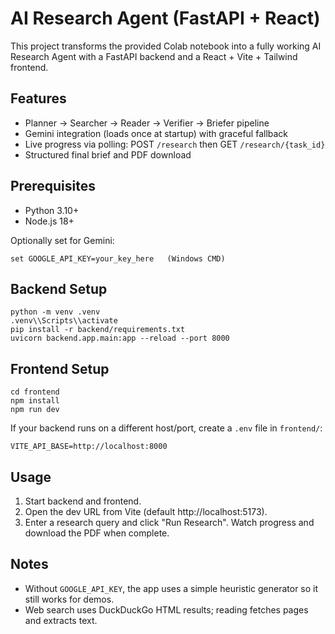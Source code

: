 # AI Research Agent (FastAPI + React)

This project transforms the provided Colab notebook into a fully working AI Research Agent with a FastAPI backend and a React + Vite + Tailwind frontend.

## Features
- Planner → Searcher → Reader → Verifier → Briefer pipeline
- Gemini integration (loads once at startup) with graceful fallback
- Live progress via polling: POST `/research` then GET `/research/{task_id}`
- Structured final brief and PDF download

## Prerequisites
- Python 3.10+
- Node.js 18+

Optionally set for Gemini:
```
set GOOGLE_API_KEY=your_key_here   (Windows CMD)
```

## Backend Setup
```
python -m venv .venv
.venv\\Scripts\\activate
pip install -r backend/requirements.txt
uvicorn backend.app.main:app --reload --port 8000
```

## Frontend Setup
```
cd frontend
npm install
npm run dev
```

If your backend runs on a different host/port, create a `.env` file in `frontend/`:
```
VITE_API_BASE=http://localhost:8000
```

## Usage
1. Start backend and frontend.
2. Open the dev URL from Vite (default http://localhost:5173).
3. Enter a research query and click "Run Research". Watch progress and download the PDF when complete.

## Notes
- Without `GOOGLE_API_KEY`, the app uses a simple heuristic generator so it still works for demos.
- Web search uses DuckDuckGo HTML results; reading fetches pages and extracts text.

